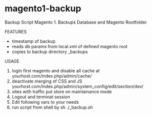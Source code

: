 # magento1-backup
Backup Script Magento 1. Backups Database and Magento Rootfolder

FEATURES

- timestamp of backup
- reads db params from local.xml of defined magento root
- copies to backup directory _backups

USAGE

1. login first magento and disable all cache at yourhost.com/index.php/admin/cache/
2. deactivate merging of CSS and JS yourhost.com/index.php/admin/system_config/edit/section/dev/
3. sites with traffic put store on maintainance mode
4. Logout and terminat session
5. Edit following vars to your needs
6. run script from shell by sh ./_backup.sh
